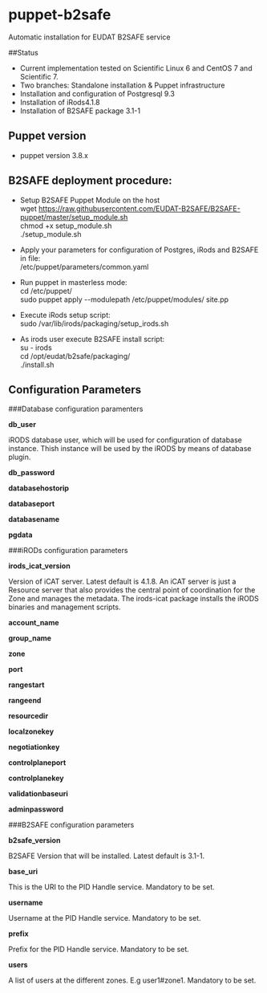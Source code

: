 # puppet-b2safe

Automatic installation for EUDAT B2SAFE service 

##Status

* Current implementation tested on Scientific Linux 6 and CentOS 7 and Scientific 7. 
* Two branches: Standalone installation & Puppet infrastructure 
* Installation and configuration of Postgresql 9.3 
* Installation of iRods4.1.8 
* Installation of B2SAFE package  3.1-1

## Puppet version 
* puppet version 3.8.x

## B2SAFE deployment procedure: 
  
* Setup B2SAFE Puppet Module on the host<br>
  wget https://raw.githubusercontent.com/EUDAT-B2SAFE/B2SAFE-puppet/master/setup_module.sh<br>
  chmod +x setup_module.sh<br> 
  ./setup_module.sh 

* Apply your parameters for configuration of Postgres, iRods and B2SAFE in file:<br>
  /etc/puppet/parameters/common.yaml 

* Run puppet in masterless mode: <br>
   cd /etc/puppet/<br>
   sudo puppet apply --modulepath /etc/puppet/modules/ site.pp

* Execute iRods setup script:<br>
   sudo /var/lib/irods/packaging/setup_irods.sh

* As irods user execute B2SAFE install script: <br>
  su - irods <br>
  cd /opt/eudat/b2safe/packaging/<br>
  ./install.sh  


## Configuration Parameters 

###Database configuration paramenters

**db_user**

iRODS database user, which will be used for configuration of database instance. Thish instance will be used by the iRODS by means of database plugin. 

**db_password**

**databasehostorip**

**databaseport**

**databasename**

**pgdata**

###iRODs configuration parameters

**irods_icat_version**

Version of iCAT server. Latest default is 4.1.8. An iCAT server is just a Resource server that also provides the central point of coordination for the Zone and manages the metadata. The irods-icat package installs the iRODS binaries and management scripts.

**account_name**

**group_name**

**zone** 

**port**             

**rangestart**

**rangeend**

**resourcedir**

**localzonekey**

**negotiationkey**

**controlplaneport**

**controlplanekey**

**validationbaseuri**

**adminpassword**


###B2SAFE configuration parameters

**b2safe_version**

B2SAFE Version that will be installed. Latest default is 3.1-1. 

**base_uri**

This is the URI to the PID Handle service. Mandatory to be set.

**username**        

Username at the PID Handle service. Mandatory to be set.

**prefix**        

Prefix for the PID Handle service. Mandatory to be set.

**users** 

A list of users at the different zones. E.g user1#zone1. Mandatory to be set.
 
